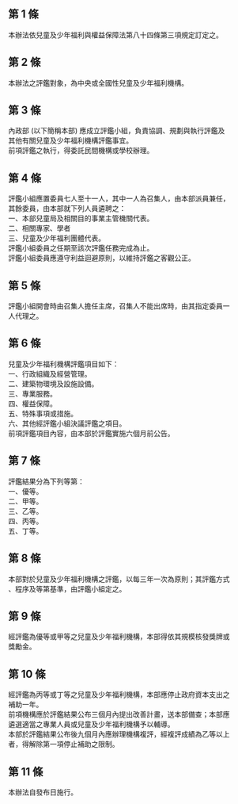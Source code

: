 第 1 條
-------
本辦法依兒童及少年福利與權益保障法第八十四條第三項規定訂定之。

第 2 條
-------
本辦法之評鑑對象，為中央或全國性兒童及少年福利機構。

第 3 條
-------
內政部 (以下簡稱本部) 應成立評鑑小組，負責協調、規劃與執行評鑑及  
其他有關兒童及少年福利機構評鑑事宜。  
前項評鑑之執行，得委託民間機構或學校辦理。

第 4 條
-------
評鑑小組應置委員七人至十一人，其中一人為召集人，由本部派員兼任，  
其餘委員，由本部就下列人員遴聘之：  
一、本部兒童局及相關目的事業主管機關代表。  
二、相關專家、學者  
三、兒童及少年福利團體代表。  
評鑑小組委員之任期至該次評鑑任務完成為止。  
評鑑小組委員應遵守利益迴避原則，以維持評鑑之客觀公正。

第 5 條
-------
評鑑小組開會時由召集人擔任主席，召集人不能出席時，由其指定委員一  
人代理之。

第 6 條
-------
兒童及少年福利機構評鑑項目如下：  
一、行政組織及經營管理。  
二、建築物環境及設施設備。  
三、專業服務。  
四、權益保障。  
五、特殊事項或措施。  
六、其他經評鑑小組決議評鑑之項目。  
前項評鑑項目內容，由本部於評鑑實施六個月前公告。

第 7 條
-------
評鑑結果分為下列等第：  
一、優等。  
二、甲等。  
三、乙等。  
四、丙等。  
五、丁等。

第 8 條
-------
本部對於兒童及少年福利機構之評鑑，以每三年一次為原則；其評鑑方式  
、程序及等第基準，由評鑑小組定之。

第 9 條
-------
經評鑑為優等或甲等之兒童及少年福利機構，本部得依其規模核發獎牌或  
獎勵金。

第 10 條
--------
經評鑑為丙等或丁等之兒童及少年福利機構，本部應停止政府資本支出之  
補助一年。  
前項機構應於評鑑結果公布三個月內提出改善計畫，送本部備查；本部應  
遴選適當之專業人員或兒童及少年福利機構予以輔導。  
本部於評鑑結果公布後九個月內應辦理機構複評，經複評成績為乙等以上  
者，得解除第一項停止補助之限制。

第 11 條
--------
本辦法自發布日施行。


